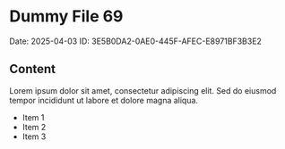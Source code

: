 # Dummy File 69

Date: 2025-04-03
ID: 3E5B0DA2-0AE0-445F-AFEC-E8971BF3B3E2

## Content

Lorem ipsum dolor sit amet, consectetur adipiscing elit.
Sed do eiusmod tempor incididunt ut labore et dolore magna aliqua.

* Item 1
* Item 2
* Item 3

